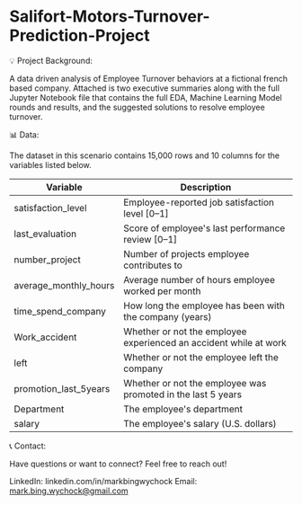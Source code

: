 # Salifort-Motors-Turnover-Prediction-Project

💡 Project Background:

A data driven analysis of Employee Turnover behaviors at a fictional french based company.  Attached is two executive summaries along with the full Jupyter Notebook file that contains the full EDA, Machine Learning Model rounds and results, and the suggested solutions to resolve employee turnover.

📊 Data:

The dataset in this scenario contains 15,000 rows and 10 columns for the variables listed below.

| Variable | Description |
|---|---|
| satisfaction_level | Employee-reported job satisfaction level [0–1] |
| last_evaluation | Score of employee's last performance review [0–1] |
| number_project | Number of projects employee contributes to |
| average_monthly_hours | Average number of hours employee worked per month |
| time_spend_company | How long the employee has been with the company (years) |
| Work_accident | Whether or not the employee experienced an accident while at work |
| left | Whether or not the employee left the company |
| promotion_last_5years | Whether or not the employee was promoted in the last 5 years |
| Department | The employee's department |
| salary | The employee's salary (U.S. dollars) |

📞 Contact:

Have questions or want to connect? Feel free to reach out!

LinkedIn: linkedin.com/in/markbingwychock
Email: mark.bing.wychock@gmail.com
